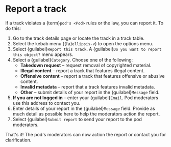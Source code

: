 # Report a track

If a track violates a {term}`pod's <Pod>` rules or the law, you can report it. To do this:

1. Go to the track details page or locate the track in a track table.
2. Select the kebab menu ({fa}`ellipsis-v`) to open the options menu.
3. Select {guilabel}`Report this track`. A {guilabel}`Do you want to report this object?` menu appears.
4. Select a {guilabel}`Category`. Choose one of the following:
   - **Takedown request** – request removal of copyrighted material.
   - **Illegal content** – report a track that features illegal content.
   - **Offensive content** – report a track that features offensive or abusive content.
   - **Invalid metadata** – report that a track features invalid metadata.
   - **Other** – submit details of your report in the {guilabel}`Message` field.
5. **If you are not logged in** – enter your {guilabel}`Email`. Pod moderators use this address to contact you.
6. Enter details of your report in the {guilabel}`Message` field. Provide as much detail as possible here to help the moderators action the report.
7. Select {guilabel}`Submit report` to send your report to the pod moderators.

That's it! The pod's moderators can now action the report or contact you for clarification.
